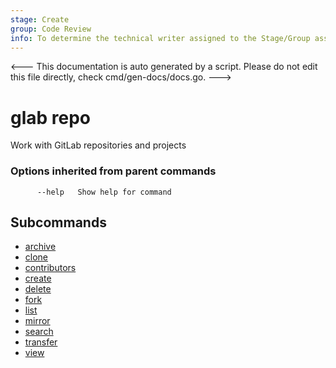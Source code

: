 ```yaml
---
stage: Create
group: Code Review
info: To determine the technical writer assigned to the Stage/Group associated with this page, see https://about.gitlab.com/handbook/product/ux/technical-writing/#assignments
---
```


<---
This documentation is auto generated by a script.
Please do not edit this file directly, check cmd/gen-docs/docs.go.
--->

# glab repo

Work with GitLab repositories and projects

### Options inherited from parent commands

```plaintext
      --help   Show help for command
```

## Subcommands

- [archive](archive.md)
- [clone](clone.md)
- [contributors](contributors.md)
- [create](create.md)
- [delete](delete.md)
- [fork](fork.md)
- [list](list.md)
- [mirror](mirror.md)
- [search](search.md)
- [transfer](transfer.md)
- [view](view.md)

